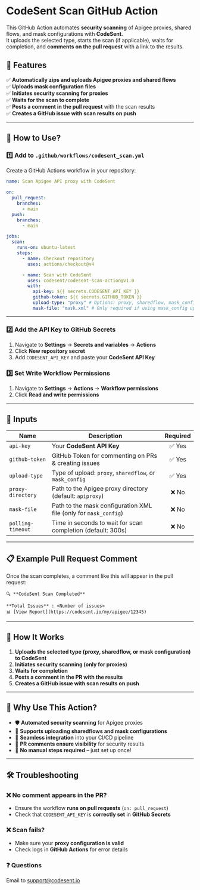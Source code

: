 # CodeSent Scan GitHub Action

This GitHub Action automates **security scanning** of Apigee proxies, shared flows, and mask configurations with **CodeSent**.  
It uploads the selected type, starts the scan (if applicable), waits for completion, and **comments on the pull request** with a link to the results.

## 📌 Features
✅ **Automatically zips and uploads Apigee proxies and shared flows**  
✅ **Uploads mask configuration files**  
✅ **Initiates security scanning for proxies**  
✅ **Waits for the scan to complete**  
✅ **Posts a comment in the pull request** with the scan results  
✅ **Creates a GitHub issue with scan results on push**

---

## 🚀 How to Use?

### **1️⃣ Add to `.github/workflows/codesent_scan.yml`**
Create a GitHub Actions workflow in your repository:

```yaml
name: Scan Apigee API proxy with CodeSent

on:
  pull_request:
    branches:
      - main
  push:
    branches:
      - main

jobs:
  scan:
    runs-on: ubuntu-latest
    steps:
      - name: Checkout repository
        uses: actions/checkout@v4

      - name: Scan with CodeSent
        uses: codesent/codesent-scan-action@v1.0
        with:
          api-key: ${{ secrets.CODESENT_API_KEY }}
          github-token: ${{ secrets.GITHUB_TOKEN }}
          upload-type: "proxy" # Options: proxy, sharedflow, mask_config
          mask-file: "mask.xml" # Only required if using mask_config upload-type
```

---

### **2️⃣ Add the API Key to GitHub Secrets**
1. Navigate to **Settings** → **Secrets and variables** → **Actions**
2. Click **New repository secret**
3. Add `CODESENT_API_KEY` and paste your **CodeSent API Key**


### **3️⃣ Set Write Workflow Permissions**
1. Navigate to **Settings** → **Actions** → **Workflow permissions**
2. Click **Read and write permissions**

---

## 🔑 Inputs
| Name             | Description                                        | Required |
|-----------------|----------------------------------------------------|:--------:|
| `api-key`       | Your **CodeSent API Key**                          | ✅ Yes   |
| `github-token`  | GitHub Token for commenting on PRs & creating issues | ✅ Yes   |
| `upload-type`   | Type of upload: `proxy`, `sharedflow`, or `mask_config` | ✅ Yes   |
| `proxy-directory` | Path to the Apigee proxy directory (default: `apiproxy`) | ❌ No    |
| `mask-file`     | Path to the mask configuration XML file (only for `mask_config`) | ❌ No    |
| `polling-timeout` | Time in seconds to wait for scan completion (default: 300s) | ❌ No    |

---

## 📋 Example Pull Request Comment
Once the scan completes, a comment like this will appear in the pull request:

```
🔍 **CodeSent Scan Completed**  

**Total Issues** : <Number of issues>
📊 [View Report](https://codesent.io/my/apigee/12345)
```

---

## 🎯 How It Works
1. **Uploads the selected type (proxy, sharedflow, or mask configuration) to CodeSent**
2. **Initiates security scanning (only for proxies)**
3. **Waits for completion**
4. **Posts a comment in the PR with the results**
5. **Creates a GitHub issue with scan results on push**  

---

## 🤔 Why Use This Action?
- 🛡 **Automated security scanning** for Apigee proxies  
- 📂 **Supports uploading sharedflows and mask configurations**  
- 📝 **Seamless integration** into your CI/CD pipeline  
- 🚀 **PR comments ensure visibility** for security results  
- 🔄 **No manual steps required** – just set up once!  

---

## 🛠 Troubleshooting
### ❌ No comment appears in the PR?
- Ensure the workflow **runs on pull requests** (`on: pull_request`)  
- Check that `CODESENT_API_KEY` is **correctly set** in **GitHub Secrets**  

### ❌ Scan fails?
- Make sure your **proxy configuration is valid**  
- Check logs in **GitHub Actions** for error details  

### ❓ Questions
Email to support@codesent.io